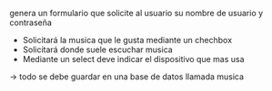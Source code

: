 genera un formulario que solicite al usuario su nombre de usuario y contraseña

- Solicitará la musica que le gusta mediante un chechbox
- Solicitará donde suele escuchar musica
- Mediante un select deve indicar el dispositivo que mas usa

-> todo se debe guardar en una base de datos llamada musica
